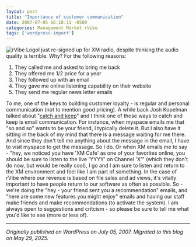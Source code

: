 ```yaml
---
layout: post
title: "Importance of customer communication"
date: 2007-07-05 16:18:11 -0500
categories: Management Market rVibe
tags: ['wordpress-import']
---
```


![rVibe Logo](http://meansofproduction.wordpress.com/wp-content/uploads/2007/02/rvibelogo.thumbnail.jpeg)I just re-signed up for XM radio, despite thinking the audio quality is terrible. Why? For the following reasons: 

  1. They called me and asked to bring me back 
  2. They offered me 1/2 price for a year
  3. They followed up with an email
  4. They gave me online listening capability on their website
  5. They send me regular news letter emails

To me, one of the keys to building customer loyalty - is regular and personal communication (not to mention good pricing). A while back Josh Kopelman talked about "[catch and keep](http://redeye.firstround.com/2007/04/catch_and_relea.html)" and I think one of those ways to catch and keep is email communication. For instance, when myspace emails me that "so and so" wants to be your friend, I typically delete it. But I also have it sitting in the back of my mind that there is a message waiting for me there. And since they don't tell me anything about the message in the email, I have to visit myspace to get the message. So I do. Or when XM emails me to say - "hey, we noticed you have 'XM Cafe' as one of your favorites online, you should be sure to listen to the live 'YYYY' on Channel 'X'" (which they don't do now, but would be really cool), I go and I am sure to listen and return to the XM environment and feel like I am part of something. In the case of rVibe where our revenue is based on file sales and ad views, it's vitally important to have people return to our software as often as possible. So - we're doing the "hey - your friend sent you a recommendation" emails, and "here are some new features you might enjoy" emails and having our staff make friends and make recommendations (to activate the system). I am always open to suggestions and critcism - so please be sure to tell me what you'd like to see (more or less of).

---

*Originally published on WordPress on July 05, 2007. Migrated to this blog on May 29, 2025.*
